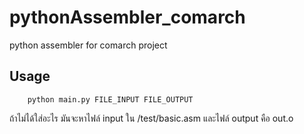 # pythonAssembler_comarch
python assembler for comarch project
## Usage
```
    python main.py FILE_INPUT FILE_OUTPUT
```
ถ้าไม่ได้ใส่อะไร มันจะหาไฟล์ input ใน /test/basic.asm
และไฟล์ output คือ out.o

